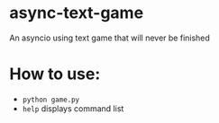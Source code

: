 # async-text-game
An asyncio using text game that will never be finished

# How to use:
  - `python game.py`
  - `help` displays command list
  
